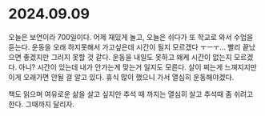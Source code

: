 # 2024.09.09

오늘은 보연이라 700일이다. 어제 재밌게 놀고, 오늘은 쉬다가 또 학교로 와서 수업을 듣는다. 운동을 오래 하지못해서 가고싶은데 시간이 될지 모르겠다 ㅜㅡㅜ... 빨리 끝났으면 좋겠지만 그러지 못할 것 같다. 운동을 내일도 못하고 왜케 시간이 없는지 모르겠다. 아니? 시간이 있는데 내가 안가는게 맞는거 일지도 모른다. 살이 찌는게 느껴지지만 이게 오래가면 안될 걸 알고 있다. 휴식 많이 했으니 가서 열심히 운동해야겠다.&#x20;

책도 읽으며 여유로운 삶을 살고 싶지만 추석 때 까지는 열심히 살고 추석때 좀 쉬려고 한다. 그때까지 달리자.
